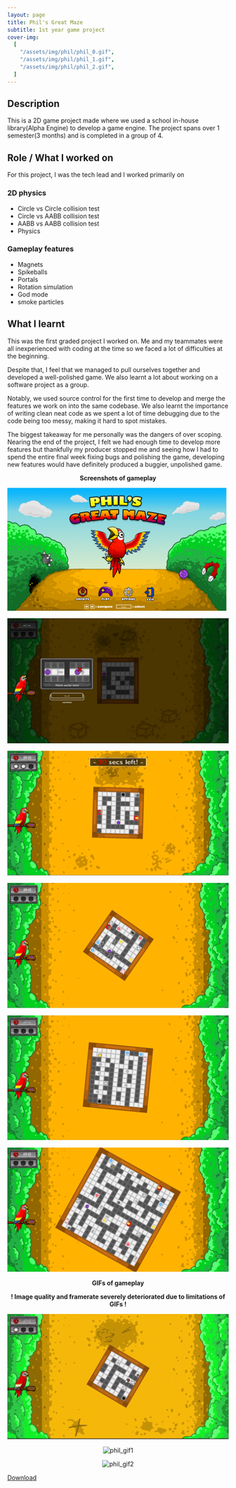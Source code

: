 ```yaml
---
layout: page
title: Phil's Great Maze
subtitle: 1st year game project
cover-img:
  [
    "/assets/img/phil/phil_0.gif",
    "/assets/img/phil/phil_1.gif",
    "/assets/img/phil/phil_2.gif",
  ]
---
```


## Description

This is a 2D game project made where we used a school in-house library(Alpha Engine) to develop a game engine. The project spans over 1 semester(3 months) and is completed in a group of 4.

## Role / What I worked on

For this project, I was the tech lead and I worked primarily on

### 2D physics
 - Circle vs Circle collision test
 - Circle vs AABB collision test
 - AABB vs AABB collision test
 - Physics

### Gameplay features
 - Magnets
 - Spikeballs
 - Portals
 - Rotation simulation
 - God mode
 - smoke particles

## What I learnt

This was the first graded project I worked on. Me and my teammates were all inexperienced with coding at the time so we faced a lot of difficulties at the beginning.

Despite that, I feel that we managed to pull ourselves together and developed a well-polished game. We also learnt a lot about working on a software project as a group.

Notably, we used source control for the first time to develop and merge the features we work on into the same codebase. We also learnt the importance of writing clean neat code as we spent a lot of time debugging due to the code being too messy, making it hard to spot mistakes.

The biggest takeaway for me personally was the dangers of over scoping. Nearing the end of the project, I felt we had enough time to develop more features but thankfully my producer stopped me and seeing how I had to spend the entire final week fixing bugs and polishing the game, developing new features would have definitely produced a buggier, unpolished game.

<p align = "center">
 <b>Screenshots of gameplay</b>
</p>
<p align = "center">
  <img src = "/assets/img/phil/phil_0.PNG" alt = "phil_png0" />
</p>
<p align = "center">
  <img src = "/assets/img/phil/phil_1.PNG" alt = "phil_png1" />
</p>
<p align = "center">
  <img src = "/assets/img/phil/phil_2.PNG" alt = "phil_png2" />
</p>
<p align = "center">
  <img src = "/assets/img/phil/phil_3.PNG" alt = "phil_png3" />
</p>
<p align = "center">
  <img src = "/assets/img/phil/phil_4.PNG" alt = "phil_png4" />
</p>
<p align = "center">
  <img src = "/assets/img/phil/phil_5.PNG" alt = "phil_png5" />
</p>

<p align = "center">
 <b>GIFs of gameplay</b>
</p>
<p align = "center">
 <b>! Image quality and framerate severely deteriorated due to limitations of GIFs !</b>
</p>
<p align = "center">
  <img src = "/assets/img/phil/phil_0.gif" alt = "phil_gif0" />
</p>
<p align = "center">
  <img src = "/assets/img/phil/phil_1.gif" alt = "phil_gif1" />
</p>
<p align = "center">
  <img src = "/assets/img/phil/phil_2.gif" alt = "phil_gif2" />
</p>

[Download](https://games.digipen.edu/games/phil-s-great-maze)
